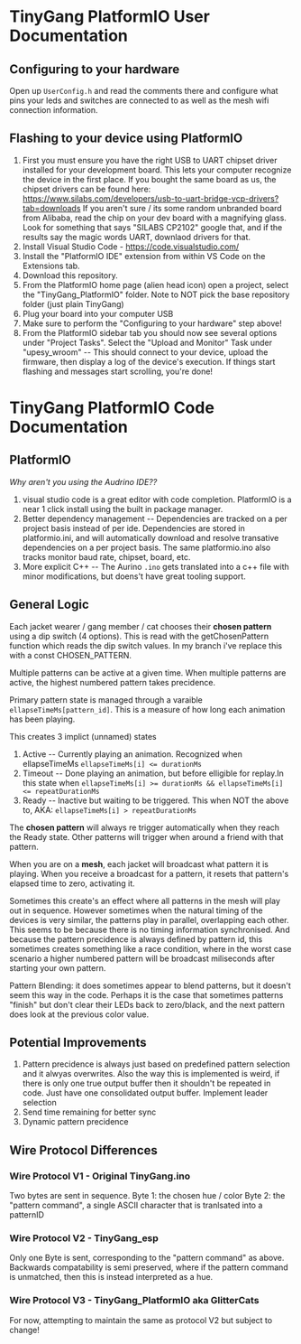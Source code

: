 # TinyGang PlatformIO User Documentation
## Configuring to your hardware
Open up `UserConfig.h` and read the comments there and configure what pins your leds and switches are connected to as well as the mesh wifi connection information.

## Flashing to your device using PlatformIO
1. First you must ensure you have the right USB to UART chipset driver installed for your development board. This lets your computer recognize the device in the first place. If you bought the same board as us, the chipset drivers can be found here: https://www.silabs.com/developers/usb-to-uart-bridge-vcp-drivers?tab=downloads
If you aren't sure / its some random unbranded board from Alibaba, read the chip on your dev board with a magnifying glass. Look for something that says "SILABS CP2102" google that, and if the results say the magic words UART, downlaod drivers for that.
2. Install Visual Studio Code - https://code.visualstudio.com/
3. Install the "PlatformIO IDE" extension from within VS Code on the Extensions tab.
4. Download this repository.
5. From the PlatformIO home page (alien head icon) open a project, select the "TinyGang_PlatformIO" folder. Note to NOT pick the base repository folder (just plain TinyGang)
6. Plug your board into your computer USB
7. Make sure to perform the "Configuring to your hardware" step above!
8. From the PlatformIO sidebar tab you should now see several options under "Project Tasks". Select the "Upload and Monitor" Task under "upesy_wroom" -- This should connect to your device, upload the firmware, then display a log of the device's execution. If things start flashing and messages start scrolling, you're done!

# TinyGang PlatformIO Code Documentation

## PlatformIO
*Why aren't you using the Audrino IDE??*
1. visual studio code is a great editor with code completion. PlatformIO is a near 1 click install using the built in package manager.
2. Better dependency management -- Dependencies are tracked on a per project basis instead of per ide. Dependencies are stored in platformio.ini, and will automatically download and resolve transative dependencies on a per project basis. The same platformio.ino also tracks monitor baud rate, chipset, board, etc.
3. More explicit C++ -- The Aurino `.ino` gets translated into a c++ file with minor modifications, but doens't have great tooling support.

## General Logic

Each jacket wearer / gang member / cat chooses their **chosen pattern** using a dip switch (4 options). This is read with the getChosenPattern function which reads the dip switch values. In my branch i've replace this with a const CHOSEN_PATTERN.

Multiple patterns can be active at a given time. When multiple patterns are active, the highest numbered pattern takes precidence.

Primary pattern state is managed through a varaible `ellapseTimeMs[pattern_id]`. This is a measure of how long each animation has been playing.

This creates 3 implict (unnamed) states
1. Active -- Currently playing an animation. Recognized when ellapseTimeMs `ellapseTimeMs[i] <= durationMs`
2. Timeout -- Done playing an animation, but before elligible for replay.In this state when `ellapseTimeMs[i] >= durationMs && ellapseTimeMs[i] <= repeatDurationMs`
3. Ready -- Inactive but waiting to be triggered. This when NOT the above to, AKA: `ellapseTimeMs[i] > repeatDurationMs`

The **chosen pattern** will always re trigger automatically when they reach the Ready state. Other patterns will trigger when around a friend with that pattern.

When you are on a **mesh**, each jacket will broadcast what pattern it is playing. When you receive a broadcast for a pattern, it resets that pattern's elapsed time to zero, activating it.

Sometimes this create's an effect where all patterns in the mesh will play out in sequence. However sometimes when the natural timing of the devices is very similar, the patterns play in parallel, overlapping each other. This seems to be because there is no timing information synchronised. And because the pattern precidence is always defined by pattern id, this sometimes creates something like a race condition, where in the worst case scenario a higher numbered pattern will be broadcast miliseconds after starting your own pattern.

Pattern Blending: it does sometimes appear to blend patterns, but it doesn't seem this way in the code. Perhaps it is the case that sometimes patterns "finish" but don't clear their LEDs back to zero/black, and the next pattern does look at the previous color value.

## Potential Improvements

1. Pattern precidence is always just based on predefined pattern selection and it alwyas overwrites.
    Also the way this is implemented is weird, if there is only one true output buffer then it shouldn't be repeated in code. Just have one consolidated output buffer.
    Implement leader selection
2. Send time remaining for better sync
3. Dynamic pattern precidence 

## Wire Protocol Differences
### Wire Protocol V1 - Original TinyGang.ino
Two bytes are sent in sequence.
Byte 1: the chosen hue / color
Byte 2: the "pattern command", a single ASCII character that is tranlsated into a patternID
### Wire Protocol V2 - TinyGang_esp
Only one Byte is sent, corresponding to the "pattern command" as above.
Backwards compatability is semi preserved, where if the pattern command is unmatched, then this is instead interpreted as a hue.

### Wire Protocol V3 - TinyGang_PlatformIO aka GlitterCats
For now, attempting to maintain the same as protocol V2 but subject to change!